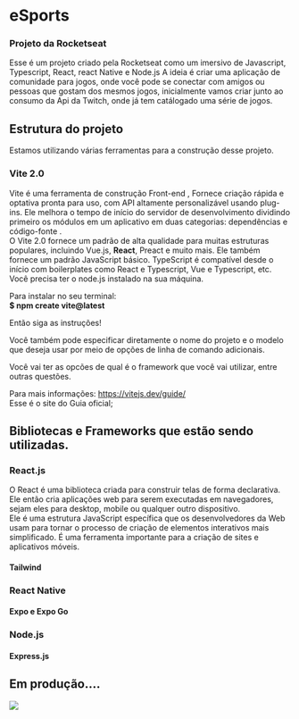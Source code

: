 # eSports
### Projeto da Rocketseat

Esse é um projeto criado pela Rocketseat como um imersivo de Javascript, Typescript, React, react Native e Node.js
A ideia é criar uma aplicação de comunidade para jogos, onde você pode se conectar com amigos ou pessoas que gostam dos mesmos jogos, inicialmente vamos criar junto ao consumo da Api da Twitch, onde já tem catálogado uma série de jogos.

## Estrutura do projeto
Estamos utilizando várias ferramentas para a construção desse projeto.

### Vite 2.0

Vite é uma ferramenta de construção Front-end , Fornece criação rápida e optativa pronta para uso, com API altamente personalizável usando plug-ins.
Ele melhora o tempo de início do servidor de desenvolvimento dividindo primeiro os módulos em um aplicativo em duas categorias: dependências e código-fonte .<br>
O Vite 2.0 fornece um padrão de alta qualidade para muitas estruturas populares, incluindo Vue.js, <strong>React</strong>, Preact e muito mais. Ele também fornece um padrão JavaScript básico. TypeScript é compatível desde o início com boilerplates como React e Typescript, Vue e Typescript, etc.<br>
Você precisa ter o node.js instalado na sua máquina.

Para instalar no seu terminal:<br>
 <strong> $ npm create vite@latest</strong>
 
 Então siga as instruções!

Você também pode especificar diretamente o nome do projeto e o modelo que deseja usar por meio de opções de linha de comando adicionais. 

Você vai ter as opcões de qual é o framework que você vai utilizar, entre outras questões.

Para mais informações: https://vitejs.dev/guide/
<br>
Esse é o site do Guia oficial;

## Bibliotecas e Frameworks que estão sendo utilizadas.

### React.js
O React é uma biblioteca criada para construir telas de forma declarativa. Ele então cria aplicações web para serem executadas em navegadores, sejam eles para desktop, mobile ou qualquer outro dispositivo.
<br> Ele é uma estrutura JavaScript específica que os desenvolvedores da Web usam para tornar o processo de criação de elementos interativos mais simplificado. É uma ferramenta importante para a criação de sites e aplicativos móveis.

#### Tailwind

### React Native

#### Expo e Expo Go

### Node.js

#### Express.js


## Em produção....
<img src="https://c.tenor.com/9AK36kSW3dcAAAAC/exito-time.gif">


